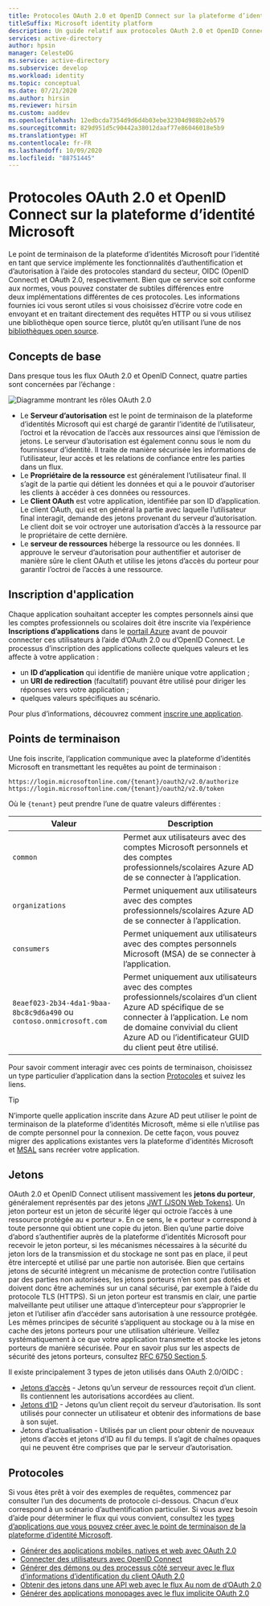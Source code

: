 ```yaml
---
title: Protocoles OAuth 2.0 et OpenID Connect sur la plateforme d’identité Microsoft | Azure
titleSuffix: Microsoft identity platform
description: Un guide relatif aux protocoles OAuth 2.0 et OpenID Connect pris en charge par le point de terminaison de la plateforme d’identités Microsoft.
services: active-directory
author: hpsin
manager: CelesteDG
ms.service: active-directory
ms.subservice: develop
ms.workload: identity
ms.topic: conceptual
ms.date: 07/21/2020
ms.author: hirsin
ms.reviewer: hirsin
ms.custom: aaddev
ms.openlocfilehash: 12edbcda7354d9d6d4b03ebe32304d988b2eb579
ms.sourcegitcommit: 829d951d5c90442a38012daaf77e86046018e5b9
ms.translationtype: HT
ms.contentlocale: fr-FR
ms.lasthandoff: 10/09/2020
ms.locfileid: "88751445"
---
```

# <a name="oauth-20-and-openid-connect-protocols-on-microsoft-identity-platform"></a>Protocoles OAuth 2.0 et OpenID Connect sur la plateforme d’identité Microsoft

Le point de terminaison de la plateforme d’identités Microsoft pour l’identité en tant que service implémente les fonctionnalités d’authentification et d’autorisation à l’aide des protocoles standard du secteur, OIDC (OpenID Connect) et OAuth 2.0, respectivement. Bien que ce service soit conforme aux normes, vous pouvez constater de subtiles différences entre deux implémentations différentes de ces protocoles. Les informations fournies ici vous seront utiles si vous choisissez d’écrire votre code en envoyant et en traitant directement des requêtes HTTP ou si vous utilisez une bibliothèque open source tierce, plutôt qu’en utilisant l’une de nos [bibliothèques open source](reference-v2-libraries.md).

## <a name="the-basics"></a>Concepts de base

Dans presque tous les flux OAuth 2.0 et OpenID Connect, quatre parties sont concernées par l’échange :

![Diagramme montrant les rôles OAuth 2.0](./media/active-directory-v2-flows/protocols-roles.svg)

* Le **Serveur d’autorisation** est le point de terminaison de la plateforme d’identités Microsoft qui est chargé de garantir l’identité de l’utilisateur, l’octroi et la révocation de l’accès aux ressources ainsi que l’émission de jetons. Le serveur d’autorisation est également connu sous le nom du fournisseur d’identité. Il traite de manière sécurisée les informations de l’utilisateur, leur accès et les relations de confiance entre les parties dans un flux.
* Le **Propriétaire de la ressource** est généralement l’utilisateur final. Il s’agit de la partie qui détient les données et qui a le pouvoir d’autoriser les clients à accéder à ces données ou ressources.
* Le **Client OAuth** est votre application, identifiée par son ID d’application. Le client OAuth, qui est en général la partie avec laquelle l’utilisateur final interagit, demande des jetons provenant du serveur d’autorisation. Le client doit se voir octroyer une autorisation d’accès à la ressource par le propriétaire de cette dernière.
* Le **serveur de ressources** héberge la ressource ou les données. Il approuve le serveur d’autorisation pour authentifier et autoriser de manière sûre le client OAuth et utilise les jetons d’accès du porteur pour garantir l’octroi de l’accès à une ressource.

## <a name="app-registration"></a>Inscription d'application

Chaque application souhaitant accepter les comptes personnels ainsi que les comptes professionnels ou scolaires doit être inscrite via l’expérience **Inscriptions d’applications** dans le [portail Azure](https://aka.ms/appregistrations) avant de pouvoir connecter ces utilisateurs à l’aide d’OAuth 2.0 ou d’OpenID Connect. Le processus d’inscription des applications collecte quelques valeurs et les affecte à votre application :

* un **ID d’application** qui identifie de manière unique votre application ;
* un **URI de redirection** (facultatif) pouvant être utilisé pour diriger les réponses vers votre application ;
* quelques valeurs spécifiques au scénario.

Pour plus d’informations, découvrez comment [inscrire une application](quickstart-register-app.md).

## <a name="endpoints"></a>Points de terminaison

Une fois inscrite, l’application communique avec la plateforme d’identités Microsoft en transmettant les requêtes au point de terminaison :

```
https://login.microsoftonline.com/{tenant}/oauth2/v2.0/authorize
https://login.microsoftonline.com/{tenant}/oauth2/v2.0/token
```

Où le `{tenant}` peut prendre l’une de quatre valeurs différentes :

| Valeur | Description |
| --- | --- |
| `common` | Permet aux utilisateurs avec des comptes Microsoft personnels et des comptes professionnels/scolaires Azure AD de se connecter à l’application. |
| `organizations` | Permet uniquement aux utilisateurs avec des comptes professionnels/scolaires Azure AD de se connecter à l’application. |
| `consumers` | Permet uniquement aux utilisateurs avec des comptes personnels Microsoft (MSA) de se connecter à l’application. |
| `8eaef023-2b34-4da1-9baa-8bc8c9d6a490` ou `contoso.onmicrosoft.com` | Permet uniquement aux utilisateurs avec des comptes professionnels/scolaires d’un client Azure AD spécifique de se connecter à l’application. Le nom de domaine convivial du client Azure AD ou l’identificateur GUID du client peut être utilisé. |

Pour savoir comment interagir avec ces points de terminaison, choisissez un type particulier d’application dans la section [Protocoles](#protocols) et suivez les liens.

> [!TIP]
> N’importe quelle application inscrite dans Azure AD peut utiliser le point de terminaison de la plateforme d’identités Microsoft, même si elle n’utilise pas de compte personnel pour la connexion.  De cette façon, vous pouvez migrer des applications existantes vers la plateforme d’identités Microsoft et [MSAL](reference-v2-libraries.md) sans recréer votre application.

## <a name="tokens"></a>Jetons

OAuth 2.0 et OpenID Connect utilisent massivement les **jetons du porteur**, généralement représentés par des jetons [JWT (JSON Web Tokens)](https://tools.ietf.org/html/rfc7519). Un jeton porteur est un jeton de sécurité léger qui octroie l’accès à une ressource protégée au « porteur ». En ce sens, le « porteur » correspond à toute personne qui obtient une copie du jeton. Bien qu’une partie doive d’abord s’authentifier auprès de la plateforme d’identités Microsoft pour recevoir le jeton porteur, si les mécanismes nécessaires à la sécurité du jeton lors de la transmission et du stockage ne sont pas en place, il peut être intercepté et utilisé par une partie non autorisée. Bien que certains jetons de sécurité intègrent un mécanisme de protection contre l’utilisation par des parties non autorisées, les jetons porteurs n’en sont pas dotés et doivent donc être acheminés sur un canal sécurisé, par exemple à l’aide du protocole TLS (HTTPS). Si un jeton porteur est transmis en clair, une partie malveillante peut utiliser une attaque d’intercepteur pour s’approprier le jeton et l’utiliser afin d’accéder sans autorisation à une ressource protégée. Les mêmes principes de sécurité s’appliquent au stockage ou à la mise en cache des jetons porteurs pour une utilisation ultérieure. Veillez systématiquement à ce que votre application transmette et stocke les jetons porteurs de manière sécurisée. Pour en savoir plus sur les aspects de sécurité des jetons porteurs, consultez [RFC 6750 Section 5](https://tools.ietf.org/html/rfc6750).

Il existe principalement 3 types de jeton utilisés dans OAuth 2.0/OIDC :

* [Jetons d’accès](access-tokens.md) - Jetons qu’un serveur de ressources reçoit d’un client. Ils contiennent les autorisations accordées au client.  
* [Jetons d’ID](id-tokens.md) - Jetons qu’un client reçoit du serveur d’autorisation. Ils sont utilisés pour connecter un utilisateur et obtenir des informations de base à son sujet.
* Jetons d’actualisation - Utilisés par un client pour obtenir de nouveaux jetons d’accès et jetons d’ID au fil du temps.  Il s’agit de chaînes opaques qui ne peuvent être comprises que par le serveur d’autorisation.

## <a name="protocols"></a>Protocoles

Si vous êtes prêt à voir des exemples de requêtes, commencez par consulter l’un des documents de protocole ci-dessous. Chacun d’eux correspond à un scénario d’authentification particulier. Si vous avez besoin d’aide pour déterminer le flux qui vous convient, consultez les [types d’applications que vous pouvez créer avec le point de terminaison de la plateforme d’identité Microsoft](v2-app-types.md).

* [Générer des applications mobiles, natives et web avec OAuth 2.0](v2-oauth2-auth-code-flow.md)
* [Connecter des utilisateurs avec OpenID Connect](v2-protocols-oidc.md)
* [Générer des démons ou des processus côté serveur avec le flux d’informations d’identification du client OAuth 2.0](v2-oauth2-client-creds-grant-flow.md)
* [Obtenir des jetons dans une API web avec le flux Au nom de d’OAuth 2.0](v2-oauth2-on-behalf-of-flow.md)
* [Générer des applications monopages avec le flux implicite OAuth 2.0](v2-oauth2-implicit-grant-flow.md)
